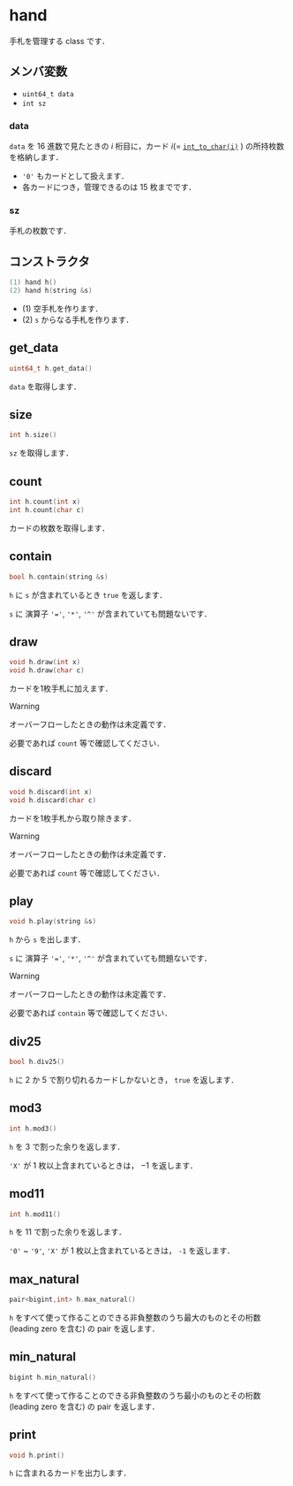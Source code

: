 # hand

手札を管理する class です．

## メンバ変数

- `uint64_t data`
- `int sz`

### data

`data` を $16$ 進数で見たときの $i$ 桁目に，カード $i (=$ [`int_to_char(i)`](https://github.com/yasunori0528/cpp_library/blob/main/document/primeqk/card.md#int_to_char) $)$ の所持枚数を格納します．

- `'0'` もカードとして扱えます．
- 各カードにつき，管理できるのは $15$ 枚までです．

### sz

手札の枚数です．

## コンストラクタ

```cpp
(1) hand h()
(2) hand h(string &s)
```

- (1) 空手札を作ります．
- (2) `s` からなる手札を作ります．

## get_data

```cpp
uint64_t h.get_data()
```

`data` を取得します．

## size
```cpp
int h.size()
```

`sz` を取得します．

## count

```cpp
int h.count(int x)
int h.count(char c)
```

カードの枚数を取得します．

## contain

```cpp
bool h.contain(string &s)
```

`h` に `s` が含まれているとき `true` を返します．

`s` に 演算子 `'='`, `'*'`, `'^'` が含まれていても問題ないです．

## draw

```cpp
void h.draw(int x)
void h.draw(char c)
```

カードを1枚手札に加えます．

> [!WARNING]
>
> オーバーフローしたときの動作は未定義です．
>
> 必要であれば `count` 等で確認してください．

## discard

```cpp
void h.discard(int x)
void h.discard(char c)
```

カードを1枚手札から取り除きます．

> [!WARNING]
>
> オーバーフローしたときの動作は未定義です．
>
> 必要であれば `count` 等で確認してください．

## play

```cpp
void h.play(string &s)
```

`h` から `s` を出します．

`s` に 演算子 `'='`, `'*'`, `'^'` が含まれていても問題ないです．

> [!WARNING]
>
> オーバーフローしたときの動作は未定義です．
>
> 必要であれば `contain` 等で確認してください．

## div25

```cpp
bool h.div25()
```

`h` に $2$ か $5$ で割り切れるカードしかないとき， `true` を返します．

## mod3

```cpp
int h.mod3()
```

`h` を $3$ で割った余りを返します．

`'X'` が $1$ 枚以上含まれているときは， $-1$ を返します．

## mod11

```cpp
int h.mod11()
```

`h` を $11$ で割った余りを返します．

`'0'` ~ `'9'`, `'X'` が $1$ 枚以上含まれているときは， `-1` を返します．


## max_natural

```cpp
pair<bigint,int> h.max_natural()
```

`h` をすべて使って作ることのできる非負整数のうち最大のものとその桁数 (leading zero を含む) の pair を返します．

## min_natural

```cpp
bigint h.min_natural()
```

`h` をすべて使って作ることのできる非負整数のうち最小のものとその桁数 (leading zero を含む) の pair を返します．

## print

```cpp
void h.print()
```

`h` に含まれるカードを出力します．

